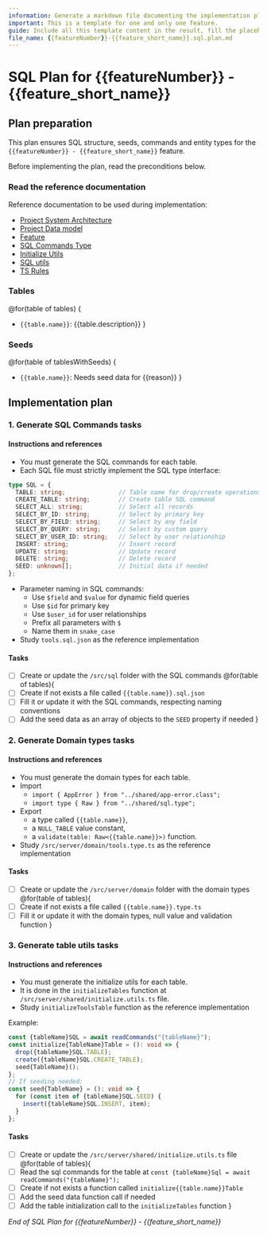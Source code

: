 ```yaml
--- 
information: Generate a markdown file documenting the implementation plan of the sql tier for a feature.
important: This is a template for one and only one feature.
guide: Include all this template content in the result, fill the placeholders with the actual values.
file_name: {{featureNumber}}-{{feature_short_name}}.sql.plan.md
---
```


# SQL Plan for **{{featureNumber}} - {{feature_short_name}}**

## Plan preparation

This plan ensures SQL structure, seeds, commands and entity types for the `{{featureNumber}} - {{feature_short_name}}` feature.

Before implementing the plan, read the preconditions below.

### Read the reference documentation

Reference documentation to be used during implementation:

- [Project System Architecture](/docs/systems.blueprint.md)
- [Project Data model](/docs/data-model.blueprint.md)
- [Feature](/docs/{{featureNumber}}-{{feature_short_name}}/{{featureNumber}}-{{feature_short_name}}.blueprint.md)
- [SQL Commands Type](/src/server/shared/sql.type.ts)
- [Initialize Utils](/src/server/shared/initialize.utils.ts)
- [SQL utils](/src/server/shared/sql.utils.ts)
- [TS Rules](/.cursor/rules/type-script.mdc)

### Tables

<!--
Think about the tables needed to implement the feature.
List them in camel case, with a brief description.
No need to generate tasks for the tables at this point, just list them.
-->

@for(table of tables) {
- `{{table.name}}`: {{table.description}}
}


### Seeds

<!--
Some tables must have seed data to be able to use the feature.
Is data that predefined in the database to be able to test the feature.
Think about the seeds needed to implement the feature.
List tables  that needs seed data, in camel case, with a brief description.
No need to generate the seed at this point, just list them.
-->

@for(table of tablesWithSeeds) {
- `{{table.name}}`: Needs seed data for {{reason}}
}

## Implementation plan

### 1. Generate SQL Commands tasks

#### Instructions and references

- You must generate the SQL commands for each table.
- Each SQL file must strictly implement the SQL type interface:
```typescript
type SQL = {
  TABLE: string;               // Table name for drop/create operations
  CREATE_TABLE: string;        // Create table SQL command
  SELECT_ALL: string;          // Select all records
  SELECT_BY_ID: string;        // Select by primary key
  SELECT_BY_FIELD: string;     // Select by any field
  SELECT_BY_QUERY: string;     // Select by custom query
  SELECT_BY_USER_ID: string;   // Select by user relationship
  INSERT: string;              // Insert record
  UPDATE: string;              // Update record
  DELETE: string;              // Delete record
  SEED: unknown[];             // Initial data if needed
};
```
- Parameter naming in SQL commands:
   - Use `$field` and `$value` for dynamic field queries
   - Use `$id` for primary key
   - Use `$user_id` for user relationships
   - Prefix all parameters with `$`
   - Name them in `snake_case`
- Study `tools.sql.json` as the reference implementation

#### Tasks

- [ ] Create or update the `/src/sql` folder with the SQL commands
@for(table of tables){
- [ ] Create if not exists a file called `{{table.name}}.sql.json`
- [ ] Fill it or update it with the SQL commands, respecting naming conventions
- [ ] Add the seed data as an array of objects to the `SEED` property if needed
}

### 2. Generate Domain types tasks

#### Instructions and references
- You must generate the domain types for each table.
- Import
  - `import { AppError } from "../shared/app-error.class";`
  - `import type { Raw } from "../shared/sql.type";`
- Export 
  - a type called `{{table.name}}`, 
  - a `NULL_TABLE` value constant, 
  - a `validate(table: Raw<{{table.name}}>)` function.
- Study `/src/server/domain/tools.type.ts` as the reference implementation

#### Tasks

- [ ] Create or update the `/src/server/domain` folder with the domain types
@for(table of tables){
- [ ] Create if not exists a file called `{{table.name}}.type.ts`
- [ ] Fill it or update it with the domain types, null value and validation function
}

### 3. Generate table utils tasks

#### Instructions and references

- You must generate the initialize utils for each table.
- It is done in the `initializeTables` function at `/src/server/shared/initialize.utils.ts` file.
- Study `initializeToolsTable` function as the reference implementation

Example:
```typescript
const {tableName}SQL = await readCommands("{tableName}");
const initialize{TableName}Table = (): void => {
  drop({tableName}SQL.TABLE);
  create({tableName}SQL.CREATE_TABLE);
  seed{TableName}();
};
// If seeding needed:
const seed{TableName} = (): void => {
  for (const item of {tableName}SQL.SEED) {
    insert({tableName}SQL.INSERT, item);
  }
};
```

#### Tasks
- [ ] Create or update the `/src/server/shared/initialize.utils.ts` file 
@for(table of tables){
- [ ] Read the sql commands for the table at `const {tableName}Sql = await readCommands("{tableName}");`
- [ ] Create if not exists a function called `initialize{{table.name}}Table`
- [ ] Add the seed data function call if needed
- [ ] Add the table initialization call to the `initializeTables` function
}

_End of SQL Plan for {{featureNumber}} - {{feature_short_name}}_
